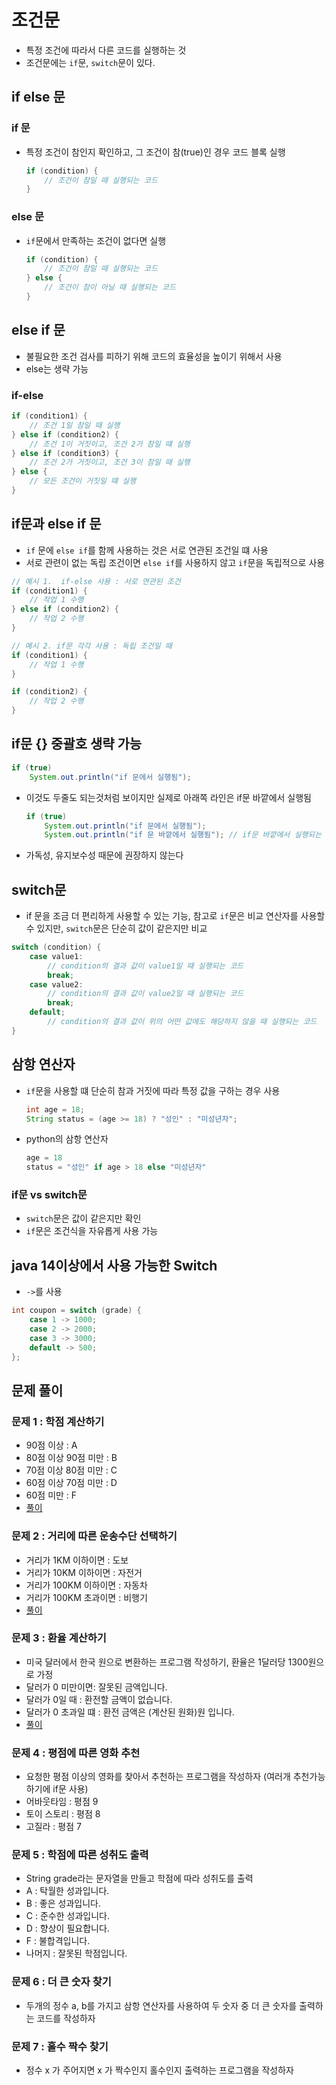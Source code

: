 # 조건문
- 특정 조건에 따라서 다른 코드를 실행하는 것
- 조건문에는 `if`문, `switch`문이 있다.
## if else 문
### if 문
- 특정 조건이 참인지 확인하고, 그 조건이 참(true)인 경우 코드 블록 실행
    ```java
    if (condition) {
        // 조건이 참일 때 실행되는 코드
    }
    ```

### else 문
- `if`문에서 만족하는 조건이 없다면 실행
    ```java
    if (condition) {
        // 조건이 참일 때 실행되는 코드
    } else {
        // 조건이 참이 아닐 때 실행되는 코드
    }
    ```

## else if 문
- 불필요한 조건 검사를 피하기 위해 코드의 효율성을 높이기 위해서 사용
- else는 생략 가능
### if-else
```java
if (condition1) {
    // 조건 1일 참일 때 실행
} else if (condition2) {
    // 조건 1이 거짓이고, 조건 2가 참일 떄 실행
} else if (condition3) {
    // 조건 2가 거짓이고, 조건 3이 참일 때 실행
} else {
    // 모든 조건이 거짓일 떄 실행
}
```

## if문과 else if 문
- `if` 문에 `else if`를 함께 사용하는 것은 서로 연관된 조건일 떄 사용
- 서로 관련이 없는 독립 조건이면 `else if`를 사용하지 않고 `if`문을 독립적으로 사용
```java
// 예시 1.  if-else 사용 : 서로 연관된 조건
if (condition1) {
    // 작업 1 수행
} else if (condition2) {
    // 작업 2 수행
}

// 예시 2. if문 각각 사용 : 독립 조건일 때
if (condition1) {
    // 작업 1 수행
}

if (condition2) {
    // 작업 2 수행
}
```

## if문 {} 중괄호 생략 가능
```java
if (true)
    System.out.println("if 문에서 실행됨");
```
- 이것도 두줄도 되는것처럼 보이지만 실제로 아래쪽 라인은 if문 바깥에서 실행됨
    ``` java
    if (true)
        System.out.println("if 문에서 실행됨");
        System.out.println("if 문 바깥에서 실행됨"); // if문 바깥에서 실행되는 코드
    ```
- 가독성, 유지보수성 때문에 권장하지 않는다

## switch문
- if 문을 조금 더 편리하게 사용할 수 있는 기능, 참고로 `if`문은 비교 연산자를 사용할 수 있지만, `switch`문은 단순히 값이 같은지만 비교
```java
switch (condition) {
    case value1:
        // condition의 결과 값이 value1일 때 실행되는 코드
        break;
    case value2:
        // condition의 결과 값이 value2일 때 실행되는 코드
        break;
    default;
        // condition의 결과 값이 위의 어떤 값에도 해당하지 않을 때 실행되는 코드
}
```

## 삼항 연산자
- `if`문을 사용할 떄 단순히 참과 거짓에 따라 특정 값을 구하는 경우 사용
    ```java
    int age = 18;
    String status = (age >= 18) ? "성인" : "미성년자";
    ```
- python의 삼항 연산자
    ```python
    age = 18
    status = "성인" if age > 18 else "미성년자"
    ```

### if문 vs switch문
- `switch`문은 값이 같은지만 확인
- `if`문은 조건식을 자유롭게 사용 가능

## java 14이상에서 사용 가능한 Switch
- `->`를 사용
```java
int coupon = switch (grade) {
    case 1 -> 1000;
    case 2 -> 2000;
    case 3 -> 3000;
    default -> 500;
};
```

## 문제 풀이
### 문제 1 : 학점 계산하기
- 90점 이상 : A
- 80점 이상 90점 미만 : B
- 70점 이상 80점 미만 : C
- 60점 이상 70점 미만 : D
- 60점 미만 : F
- [풀이](ex/Ex1.java)

### 문제 2 : 거리에 따른 운송수단 선택하기
- 거리가 1KM 이하이면 : 도보
- 거리가 10KM 이하이면 : 자전거
- 거리가 100KM 이하이면 : 자동차
- 거리가 100KM 초과이면 : 비행기
- [풀이](ex/Ex2.java)

### 문제 3 : 환율 계산하기
- 미국 달러에서 한국 원으로 변환하는 프로그램 작성하기, 환율은 1달러당 1300원으로 가정
- 달러가 0 미만이면: 잘못된 금액입니다.
- 달러가 0일 때 : 환전할 금액이 없습니다.
- 달러가 0 초과일 떄 : 환전 금액은 (계산된 원화)원 입니다.
- [풀이](ex/Ex3.java)

### 문제 4 : 평점에 따른 영화 추천
- 요청한 평점 이상의 영화를 찾아서 추천하는 프로그램을 작성하자 (여러개 추천가능하기에 if문 사용)
- 어바웃타임 : 평점 9
- 토이 스토리 : 평점 8
- 고질라 : 평점 7

### 문제 5 : 학점에 따른 성취도 출력
- String grade라는 문자열을 만들고 학점에 따라 성취도를 출력
- A : 탁월한 성과입니다.
- B : 좋은 성과입니다.
- C : 준수한 성과입니다.
- D : 향상이 필요합니다.
- F : 불합격입니다.
- 나머지 : 잘못된 학점입니다.

### 문제 6 : 더 큰 숫자 찾기
- 두개의 정수 a, b를 가지고 삼항 연산자를 사용하여 두 숫자 중 더 큰 숫자를 출력하는 코드를 작성하자

### 문제 7 : 홀수 짝수 찾기
- 정수 x 가 주어지면 x 가 짝수인지 홀수인지 출력하는 프로그램을 작성하자